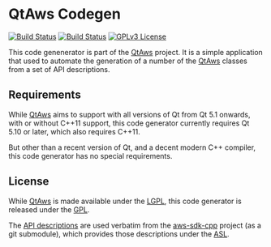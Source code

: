 # QtAws Codegen
[![Build Status](https://img.shields.io/travis/pcolby/aws-sdk-qt/master.svg "Linux (Travis CI)")](https://travis-ci.org/pcolby/aws-sdk-qt)
[![Build Status](https://img.shields.io/appveyor/ci/pcolby/aws-sdk-qt/master.svg "Windows (AppVeyor)")](https://ci.appveyor.com/project/pcolby/aws-sdk-qt)
[![GPLv3 License](http://img.shields.io/badge/license-GPLv3-blue.svg)](https://www.gnu.org/licenses/gpl.html)

This code genenerator is part of the [QtAws] project.  It is a simple application that used
to automate the generation of a number of the [QtAws] classes from a set of API descriptions.

## Requirements

While [QtAws] aims to support with all versions of Qt from Qt
5.1 onwards, with or without C++11 support, this code generator currently
requires Qt 5.10 or later, which also requires C++11.

But other than a recent version of Qt, and a decent modern C++ compiler, this
code generator has no special requirements.

## License

While [QtAws] is made available under the [LGPL], this code
generator is released under the [GPL].

The [API descriptions](descriptions) are used verbatim from the [aws-sdk-cpp](
https://github.com/aws/aws-sdk-cpp/tree/master/code-generation/api-descriptions)
project (as a git submodule), which provides those descriptions under the [ASL].

[ASL]: http://www.apache.org/licenses/LICENSE-2.0 "Apache License"
[GPL]: https://www.gnu.org/licenses/gpl.html "GNU General Public License"
[LGPL]:https://www.gnu.org/licenses/lgpl.html "GNU Lesser General Public License"
[QtAws]: https://github.com/pcolby/aws-sdk-qt "Unnoficial AWS SDK for Qt"
